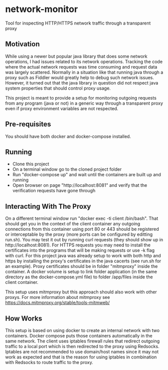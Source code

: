 # network-monitor
Tool for inspecting HTTP/HTTPS network traffic through a transparent proxy

## Motivation

While using a newer but popular java library that does some network operations, I had issues related to its network operations. Tracking the code where the actual network requests was time consuming and request data was largely scattered. Normally in a situation like that running java through a proxy such as Fiddler would greatly help to debug such network issues. However, it turned out that the java library in question did not respect java system properties that should control proxy usage.

This project is meant to provide a setup for monitoring outgoing requests from any program (java or not) in a generic way through a transparent proxy even if proxy environment variables are not respected.

## Pre-requisites

You should have both docker and docker-compose installed.

## Running

* Clone this project
* On a terminal window go to the cloned project folder
* Run "docker-compose up" and wait until the containers are built up and running
* Open browser on page "http://localhost:8081" and verify that the verification requests have gone through

## Interacting With The Proxy

On a different terminal window run "docker exec -ti client /bin/bash". That should get you in the context of the client container any outgoing connections from this container using port 80 or 443 should be registered or interceptable by the proxy (more ports can be configured by editting run.sh). You may test it out by running curl requests (they should show up in http://localhost:8081). For HTTPS requests you may need to install the certificates into the programs that will be making requests or use -k flag with curl. For this project java was already setup to work with both http and https by installing the proxy's certificates in the java cacerts (see run.sh for an example). Proxy certificates should be in folder "mitmproxy" inside the container. A docker volume is setup to link folder application (in the same directory as the docker-compose.yml file) to folder /app/files inside the client container. 

This setup uses mitmproxy but this approach should also work with other proxys. For more information about mitmproxy see https://docs.mitmproxy.org/stable/tools-mitmweb/

## How Works

This setup is based on using docker to create an internal network with two containers. Docker compose puts those containers automatically in the same network. The client uses iptables firewall rules that redirect outgoing traffic to a local port which is then redirected to the proxy using Redsocks. Iptables are not recommended to use domain/host names since it may not work as expected and that is the reason for using iptables in combination with Redsocks to route traffic to the proxy. 
